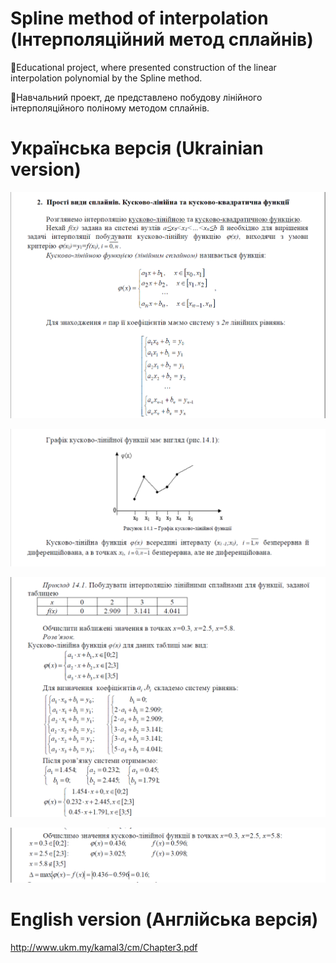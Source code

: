# Spline method of interpolation (Інтерполяційний метод сплайнів)
📖Educational project, where presented construction of the linear interpolation polynomial by the Spline method.

📖Навчальний проект, де представлено побудову лінійного інтерполяційного поліному методом сплайнів.

# Українська версія (Ukrainian version)

![](https://github.com/ChyzhykNazar/splineInterpolation/blob/d75d60e3d17bce17151537b2a06802b570bed41a/images/%231.png)

![](https://github.com/ChyzhykNazar/splineInterpolation/blob/d75d60e3d17bce17151537b2a06802b570bed41a/images/%232.png)

![](https://github.com/ChyzhykNazar/splineInterpolation/blob/d75d60e3d17bce17151537b2a06802b570bed41a/images/%233.png)

![](https://github.com/ChyzhykNazar/splineInterpolation/blob/d75d60e3d17bce17151537b2a06802b570bed41a/images/%234.png)

# English version (Англійська версія)

http://www.ukm.my/kamal3/cm/Chapter3.pdf
